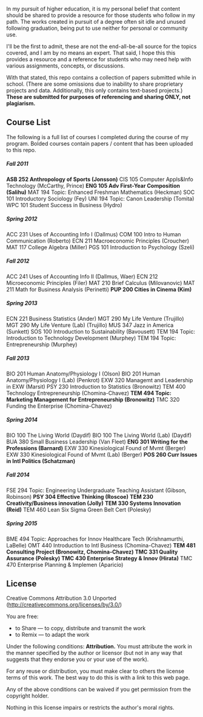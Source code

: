 In my pursuit of higher education, it is my personal belief that content should be shared to provide a resource for those students who follow in my path. The works created in pursuit of a degree often sit idle and unused following graduation, being put to use neither for personal or community use.

I'll be the first to admit, these are not the end-all-be-all source for the topics covered, and I am by no means an expert. That said, I hope this this provides a resource and a reference for students who may need help with various assignments, concepts, or discussions.

With that stated, this repo contains a collection of papers submitted while in school. (There are some omissions due to inability to share proprietary projects and data. Additionally, this only contains text-based projects.) **These are submitted for purposes of referencing and sharing ONLY, not plagiarism.**

## Course List
The following is a full list of courses I completed during the course of my program. Bolded courses contain papers / content that has been uploaded to this repo.

##### Fall 2011
**ASB 252 Anthropology of Sports (Jonsson)**
CIS 105 Computer Appls&Info Technology (McCarthy, Prince)
**ENG 105 Adv First-Year Composition (Salihu)**
MAT 194 Topic: Enhanced Freshman Mathematics (Heckman)
SOC 101 Introductory Sociology (Fey)
UNI 194 Topic: Canon Leadership (Tomita)
WPC 101 Student Success in Business (Hydro)

##### Spring 2012
ACC 231 Uses of Accounting Info I (Dallmus)
COM 100 Intro to Human Communication (Roberto)
ECN 211 Macroeconomic Principles (Croucher)
MAT 117 College Algebra (Miller)
PGS 101 Introduction to Psychology (Szeli)

##### Fall 2012
ACC 241 Uses of Accounting Info II (Dallmus, Waer)
ECN 212 Microeconomic Principles (Filer)
MAT 210 Brief Calculus (Milovanovic)
MAT 211 Math for Business Analysis (Perinetti)
**PUP 200 Cities in Cinema (Kim)**

##### Spring 2013
ECN 221 Business Statistics (Ander)
MGT 290 My Life Venture (Trujillo)
MGT 290 My Life Venture (Lab) (Trujillo)
MUS 347 Jazz in America (Sunkett)
SOS 100 Introduction to Sustainability (Bavousett)
TEM 194 Topic: Introduction to Technology Development (Murphey)
TEM 194 Topic: Entrepreneurship (Murphey)

##### Fall 2013
BIO 201 Human Anatomy/Physiology I (Olson)
BIO 201 Human Anatomy/Physiology I (Lab) (Penkrot)
EXW 320 Managemt and Leadership in EXW (Marsit)
PSY 230 Introduction to Statistics (Bronowitz)
TEM 400 Technology Entrepreneurship (Chomina-Chavez)
**TEM 494 Topic: Marketing Management for Entrepreneurship (Bronowitz)**
TMC 320 Funding the Enterprise (Chomina-Chavez)

##### Spring 2014
BIO 100 The Living World (Daydif)
BIO 100 The Living World (Lab) (Daydif)
BUA 380 Small Business Leadership (Van Fleet)
**ENG 301 Writing for the Professions (Barnard)**
EXW 330 Kinesiological Found of Mvmt (Berger)
EXW 330 Kinesiological Found of Mvmt (Lab) (Berger)
**POS 260 Curr Issues in Intl Politics (Schatzman)**

##### Fall 2014
FSE 294 Topic: Engineering Undergraduate Teaching Assistant (Gibson, Robinson)
**PSY 304 Effective Thinking (Roscoe)**
**TEM 230 Creativity/Business innovation (Jolly)**
**TEM 330 Systems Innovation (Reid)**
TEM 460 Lean Six Sigma Green Belt Cert (Polesky)

##### Spring 2015
BME 494 Topic: Approaches for Innov Healthcare Tech (Krishnamurthi, LaBelle)
OMT 440 Introduction to Intl Business (Chomina-Chavez)
**TEM 481 Consulting Project (Bronowitz, Chomina-Chavez)**
**TMC 331 Quality Assurance (Polesky)**
**TMC 430 Enterprise Strategy & Innov (Hirata)**
TMC 470 Enterprise Planning & Implemen (Aparicio)

## License
Creative Commons Attribution 3.0 Unported
(http://creativecommons.org/licenses/by/3.0/)

You are free:
- to Share — to copy, distribute and transmit the work
- to Remix — to adapt the work

Under the following conditions:
**Attribution.**
You must attribute the work in the manner specified by the author or licensor (but not in any way that suggests that they endorse you or your use of the work).

For any reuse or distribution, you must make clear to others the license terms of this work. The best way to do this is with a link to this web page.

Any of the above conditions can be waived if you get permission from the copyright holder.

Nothing in this license impairs or restricts the author's moral rights.
